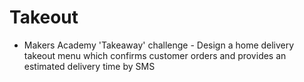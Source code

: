 Takeout
=======

- Makers Academy 'Takeaway' challenge - Design a home delivery takeout menu which confirms customer orders and provides an estimated delivery time by SMS
